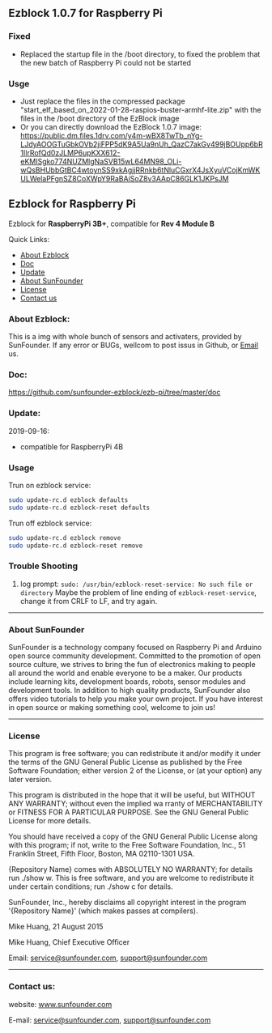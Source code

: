 ## Ezblock 1.0.7 for Raspberry Pi

### Fixed
- Replaced the startup file in the /boot directory, to fixed the problem that 
the new batch of Raspberry Pi could not be started

### Usge
- Just replace the files in the compressed package "start_elf_based_on_2022-01-28-raspios-buster-armhf-lite.zip"
with the files in the /boot directory of the EzBlock image
- Or you can directly download the EzBlock 1.0.7 image:
https://public.dm.files.1drv.com/y4m-wBX8TwTb_nYg-LJdyAOOGTuGbkOVb2jiFPP5dK9A5Ua9nUh_QazC7akGv499jBOUpp6bR1IlrRofQd0zJLMP6upKXX612-eKMISgko774NUZMlgNaSVB15wL64MN98_OLi-wQsBHUbbGtBC4wtoynSS9xkAgjjRRnkb6tNluCGxrX4JsXyuVCojKmWKULWelaPFgnSZ8CoXWpY9RaBAiSoZ8v3AApC86GLK1JKPsJM


## Ezblock for Raspberry Pi
Ezblock for **RaspberryPi 3B+**, compatible for **Rev 4 Module B**

Quick Links:

 * [About Ezblock](#about_this_kit)
 * [Doc](#doc)
 * [Update](#update)
 * [About SunFounder](#about_sunfounder)
 * [License](#license)
 * [Contact us](#contact_us)

<a id="about_this_kit"></a>
### About Ezblock:
This is a img with whole bunch of sensors and activaters, provided by SunFounder. If any error or BUGs, wellcom to post issus in Github, or [Email](#contact_us) us.


<a id="doc"></a>
### Doc:
https://github.com/sunfounder-ezblock/ezb-pi/tree/master/doc


<a id="update"></a>
### Update:
2019-09-16:
 - compatible for RaspberryPi 4B

### Usage
Trun on ezblock service:
```bash
sudo update-rc.d ezblock defaults
sudo update-rc.d ezblock-reset defaults
```
Trun off ezblock service:
```bash
sudo update-rc.d ezblock remove
sudo update-rc.d ezblock-reset remove
```

### Trouble Shooting
1. log prompt: `sudo: /usr/bin/ezblock-reset-service: No such file or directory`
    Maybe the problem of line ending of `ezblock-reset-service`, change it from CRLF to LF, and try again.

----------------------------------------------
<a id="about_sunfounder"></a>
### About SunFounder
SunFounder is a technology company focused on Raspberry Pi and Arduino open source community development. Committed to the promotion of open source culture, we strives to bring the fun of electronics making to people all around the world and enable everyone to be a maker. Our products include learning kits, development boards, robots, sensor modules and development tools. In addition to high quality products, SunFounder also offers video tutorials to help you make your own project. If you have interest in open source or making something cool, welcome to join us!

----------------------------------------------
<a id="license"></a>
### License
This program is free software; you can redistribute it and/or modify it under the terms of the GNU General Public License as published by the Free Software Foundation; either version 2 of the License, or (at your option) any later version.

This program is distributed in the hope that it will be useful, but WITHOUT ANY WARRANTY; without even the implied wa rranty of MERCHANTABILITY or FITNESS FOR A PARTICULAR PURPOSE. See the GNU General Public License for more details.

You should have received a copy of the GNU General Public License along with this program; if not, write to the Free Software Foundation, Inc., 51 Franklin Street, Fifth Floor, Boston, MA 02110-1301 USA.

{Repository Name} comes with ABSOLUTELY NO WARRANTY; for details run ./show w. This is free software, and you are welcome to redistribute it under certain conditions; run ./show c for details.

SunFounder, Inc., hereby disclaims all copyright interest in the program '{Repository Name}' (which makes passes at compilers).

Mike Huang, 21 August 2015

Mike Huang, Chief Executive Officer

Email: service@sunfounder.com, support@sunfounder.com

----------------------------------------------
<a id="contact_us"></a>
### Contact us:
website:
    www.sunfounder.com

E-mail:
    service@sunfounder.com, support@sunfounder.com
